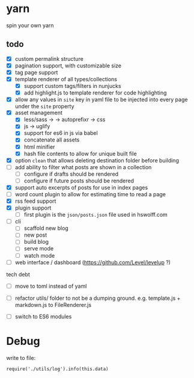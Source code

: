 # yarn

spin your own yarn

## todo

- [x] custom permalink structure
- [x] pagination support, with customizable size
- [x] tag page support
- [x] template renderer of all types/collections
  - [x] support custom tags/filters in nunjucks
  - [x] add highlight.js to template renderer for code highlighting
- [x] allow any values in `site` key in yaml file to be injected into every page under the `site` property
- [x] asset management
  - [x] less/sass -> -> autoprefixr -> css
  - [x] js -> uglify
  - [x] support for es6 in js via babel
  - [x] concatenate all assets
  - [x] html minifier
  - [x] hash file contents to allow for unique built file  
- [x] option `clean` that allows deleting destination folder before building
- [ ] add ability to filter what posts are shown in a collection
  - [ ] configure if drafts should be rendered
  - [ ] configure if future posts should be rendered
- [x] support auto excerpts of posts for use in index pages
- [ ] word count plugin to allow for estimating time to read a page
- [x] rss feed support
- [x] plugin support
  - [ ] first plugin is the `json/posts.json` file used in hswolff.com
- [ ] cli
  - [ ] scaffold new blog
  - [ ] new post
  - [ ] build blog
  - [ ] serve mode
  - [ ] watch mode
- [ ] web interface / dashboard (https://github.com/Level/levelup ?)

tech debt

- [ ] move to toml instead of yaml
- [ ] refactor utils/ folder to not be a dumping ground. e.g. template.js + markdown.js to FileRenderer.js
- [ ] switch to ES6 modules


# Debug

write to file:
```
require('./utils/log').info(this.data)
```
